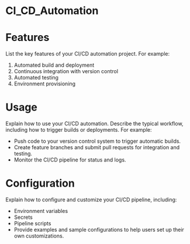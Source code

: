 # CI_CD_Automation
# Features
List the key features of your CI/CD automation project. For example:
1. Automated build and deployment
2. Continuous integration with version control
3. Automated testing
4. Environment provisioning

# Usage
Explain how to use your CI/CD automation. Describe the typical workflow, including how to trigger builds or deployments. For example:
- Push code to your version control system to trigger automatic builds.
- Create feature branches and submit pull requests for integration and testing.
- Monitor the CI/CD pipeline for status and logs.

# Configuration
Explain how to configure and customize your CI/CD pipeline, including:
- Environment variables
- Secrets
- Pipeline scripts
- Provide examples and sample configurations to help users set up their own customizations.

